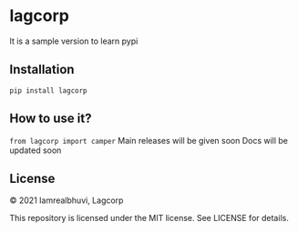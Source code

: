# lagcorp
It is a sample version to learn pypi

## Installation
```pip install lagcorp```

## How to use it?
```from lagcorp import camper```
Main releases will be given soon
Docs will be updated soon

## License

© 2021 Iamrealbhuvi, Lagcorp

This repository is licensed under the MIT license. See LICENSE for details.
